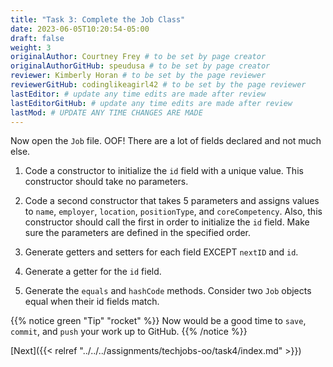 ```yaml
---
title: "Task 3: Complete the Job Class"
date: 2023-06-05T10:20:54-05:00
draft: false
weight: 3
originalAuthor: Courtney Frey # to be set by page creator
originalAuthorGitHub: speudusa # to be set by page creator
reviewer: Kimberly Horan # to be set by the page reviewer
reviewerGitHub: codinglikeagirl42 # to be set by the page reviewer
lastEditor: # update any time edits are made after review
lastEditorGitHub: # update any time edits are made after review
lastMod: # UPDATE ANY TIME CHANGES ARE MADE
---
```


Now open the `Job` file. OOF! There are a lot of fields declared and not much else.

1. Code a constructor to initialize the `id` field with a unique value. This constructor should take no parameters.

1. Code a second constructor that takes 5 parameters and assigns values to `name`, `employer`, `location`, `positionType`, and `coreCompetency`. Also, this constructor should call the first in order to initialize the `id` field. Make sure the parameters are defined in the specified order.

1. Generate getters and setters for each field EXCEPT `nextID` and `id`.

1. Generate a getter for the `id` field.

1. Generate the `equals` and `hashCode` methods. Consider two `Job` objects equal when their id fields match.

{{% notice green "Tip" "rocket" %}} 
 Now would be a good time to `save`, `commit`, and `push` your work up to GitHub.
{{% /notice %}}

[Next]({{< relref "../../../assignments/techjobs-oo/task4/index.md" >}})
